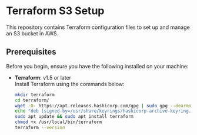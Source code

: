 # Terraform S3 Setup

This repository contains Terraform configuration files to set up and manage an S3 bucket in AWS.

## Prerequisites

Before you begin, ensure you have the following installed on your machine:

- **Terraform**: v1.5 or later  
  Install Terraform using the commands below:

  ```bash
  mkdir terraform
  cd terraform/
  wget -O- https://apt.releases.hashicorp.com/gpg | sudo gpg --dearmor -o /usr/share/keyrings/hashicorp-archive-keyring.gpg
  echo "deb [signed-by=/usr/share/keyrings/hashicorp-archive-keyring.gpg] https://apt.releases.hashicorp.com $(lsb_release -cs) main" | sudo tee /etc/apt/sources.list.d/hashicorp.list
  sudo apt update && sudo apt install terraform
  chmod +x /usr/local/bin/terraform
  terraform --version
